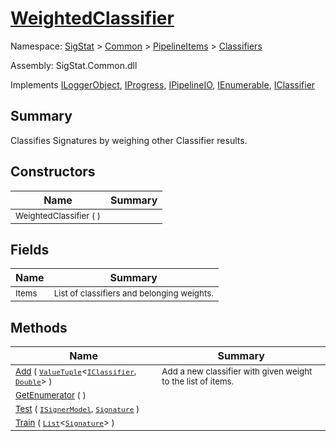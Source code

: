 # [WeightedClassifier](./WeightedClassifier.md)

Namespace: [SigStat]() > [Common](./../../README.md) > [PipelineItems]() > [Classifiers](./README.md)

Assembly: SigStat.Common.dll

Implements [ILoggerObject](./../../ILoggerObject.md), [IProgress](./../../Helpers/IProgress.md), [IPipelineIO](./../../Pipeline/IPipelineIO.md), [IEnumerable](https://docs.microsoft.com/en-us/dotnet/api/System.Collections.IEnumerable), [IClassifier](./../../Pipeline/IClassifier.md)

## Summary
Classifies Signatures by weighing other Classifier results.

## Constructors

| Name | Summary | 
| --- | --- | 
| <sub>WeightedClassifier (  )</sub><div style="pointer-events:none; cursor:default; width=500px;"></div>| <sub></sub>| <br>


## Fields

| Name | Summary | 
| --- | --- | 
| <sub>Items</sub><div style="pointer-events:none; cursor:default; width=500px;"></div>| <sub>List of classifiers and belonging weights.</sub>| <br>


## Methods

| Name | Summary | 
| --- | --- | 
| <sub>[Add](./Methods/WeightedClassifier-100663912.md) ( [`ValueTuple`](https://docs.microsoft.com/en-us/dotnet/api/System.ValueTuple-2)\<[`IClassifier`](./../../Pipeline/IClassifier.md), [`Double`](https://docs.microsoft.com/en-us/dotnet/api/System.Double)> )</sub><div style="pointer-events:none; cursor:default; width=500px;"></div>| <sub>Add a new classifier with given weight to the list of items.</sub>| <br>
| <sub>[GetEnumerator](./Methods/WeightedClassifier-100663911.md) (  )</sub><div style="pointer-events:none; cursor:default; width=500px;"></div>| <sub></sub>| <br>
| <sub>[Test](./Methods/WeightedClassifier-100663914.md) ( [`ISignerModel`](./../../Pipeline/ISignerModel.md), [`Signature`](./../../Signature.md) )</sub><div style="pointer-events:none; cursor:default; width=500px;"></div>| <sub></sub>| <br>
| <sub>[Train](./Methods/WeightedClassifier-100663913.md) ( [`List`](https://docs.microsoft.com/en-us/dotnet/api/System.Collections.Generic.List-1)\<[`Signature`](./../../Signature.md)> )</sub><div style="pointer-events:none; cursor:default; width=500px;"></div>| <sub></sub>| <br>


